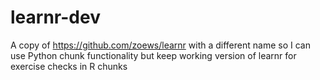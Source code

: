 # learnr-dev
A copy of https://github.com/zoews/learnr with a different name so I can use Python chunk functionality but keep working version of learnr for exercise checks in R chunks
